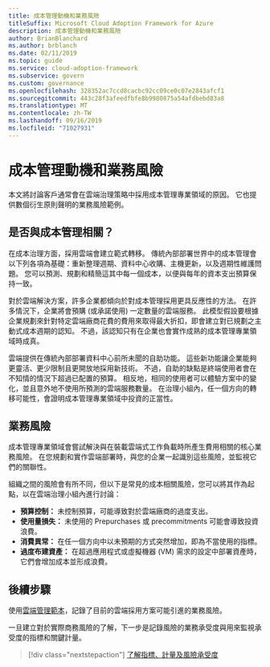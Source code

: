 ```yaml
---
title: 成本管理動機和業務風險
titleSuffix: Microsoft Cloud Adoption Framework for Azure
description: 成本管理動機和業務風險
author: BrianBlanchard
ms.author: brblanch
ms.date: 02/11/2019
ms.topic: guide
ms.service: cloud-adoption-framework
ms.subservice: govern
ms.custom: governance
ms.openlocfilehash: 328352ac7ccd8cacbc92cc09ce0c07e2843afcf1
ms.sourcegitcommit: 443c28f3afeedfbfe8b9980875a54afdbebd83a8
ms.translationtype: MT
ms.contentlocale: zh-TW
ms.lasthandoff: 09/16/2019
ms.locfileid: "71027931"
---
```

# <a name="cost-management-motivations-and-business-risks"></a>成本管理動機和業務風險

本文將討論客戶通常會在雲端治理策略中採用成本管理專業領域的原因。 它也提供數個衍生原則聲明的業務風險範例。

<!-- markdownlint-disable MD026 -->

## <a name="is-cost-management-relevant"></a>是否與成本管理相關？

在成本治理方面，採用雲端會建立範式轉移。 傳統內部部署世界中的成本管理會以下列各項為基礎：重新整理週期、資料中心收購、主機更新，以及週期性維護問題。 您可以預測、規劃和精簡這其中每一個成本，以便與每年的資本支出預算保持一致。

對於雲端解決方案，許多企業都傾向於對成本管理採用更具反應性的方法。 在許多情況下，企業將會預購 (或承諾使用) 一定數量的雲端服務。 此模型假設要根據企業規劃來針對特定雲端廠商花費的費用來取得最大折扣，即會建立對已規劃之主動式成本週期的認知。 不過，該認知只有在企業也會實作成熟的成本管理專業領域時成真。

雲端提供在傳統內部部署資料中心前所未聞的自助功能。 這些新功能讓企業能夠更靈活、更少限制且更開放地採用新技術。 不過，自助的缺點是終端使用者會在不知情的情況下超過已配置的預算。 相反地，相同的使用者可以體驗方案中的變化，並且意外地不使用所預測的雲端服務數量。 在治理小組內，任一個方向的轉移可能性，會證明成本管理專業領域中投資的正當性。

## <a name="business-risk"></a>業務風險

成本管理專業領域會嘗試解決與在裝載雲端式工作負載時所產生費用相關的核心業務風險。 在您規劃和實作雲端部署時，與您的企業一起識別這些風險，並監視它們的關聯性。

組織之間的風險會有所不同，但以下是常見的成本相關風險，您可以將其作為起點，以在雲端治理小組內進行討論：

- **預算控制：** 未控制預算，可能導致對於雲端廠商的過度支出。
- **使用量損失：** 未使用的 Prepurchases 或 precommitments 可能會導致投資浪費。
- **消費異常：** 在任一個方向中以未預期的方式突然增加，即為不當使用的指標。
- **過度布建資產：** 在超過應用程式或虛擬機器 (VM) 需求的設定中部署資產時，它們會增加成本並形成浪費。

## <a name="next-steps"></a>後續步驟

使用[雲端管理範本](./template.md)，記錄了目前的雲端採用方案可能引進的業務風險。

一旦建立對於實際商務風險的了解，下一步是記錄風險的業務承受度與用來監視承受度的指標和關鍵計量。

> [!div class="nextstepaction"]
> [了解指標、計量及風險承受度](./metrics-tolerance.md)
